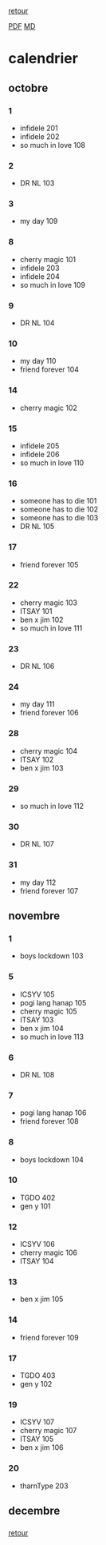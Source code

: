 [retour](./../index.html)
<!-- -->
[PDF](./cal.pdf) [MD](./cal.md) 


# calendrier

## octobre
### 1
* infidele 201
* infidele 202
* so much in love 108
### 2
* DR NL 103
### 3
* my day 109
### 8
* cherry magic 101
* infidele 203
* infidele 204
* so much in love 109
### 9
* DR NL 104
### 10
* my day 110
* friend forever 104
### 14
* cherry magic 102
### 15
* infidele 205
* infidele 206
* so much in love 110
### 16
* someone has to die 101
* someone has to die 102
* someone has to die 103
* DR NL 105
### 17
* friend forever 105
### 22
* cherry magic 103
* ITSAY 101
* ben x jim 102
* so much in love 111
### 23
* DR NL 106
### 24
* my day 111
* friend forever 106
### 28
* cherry magic 104
* ITSAY 102
* ben x jim 103
### 29
* so much in love 112
### 30
* DR NL 107
### 31
* my day 112
* friend forever 107

## novembre
### 1
* boys lockdown 103
### 5
* ICSYV 105
* pogi lang hanap 105
* cherry magic 105
* ITSAY 103
* ben x jim 104
* so much in love 113
### 6
* DR NL 108
### 7
* pogi lang hanap 106
* friend forever 108
### 8
* boys lockdown 104
### 10
* TGDO 402
* gen y 101
### 12
* ICSYV 106
* cherry magic 106
* ITSAY 104
### 13
* ben x jim 105
### 14
* friend forever 109
### 17
* TGDO 403
* gen y 102
### 19
* ICSYV 107
* cherry magic 107
* ITSAY 105
* ben x jim 106
### 20
* tharnType 203
### 
### 
### 
### 
### 
### 
### 
### 
### 
### 
### 
### 
### 
### 
### 
### 
### 
### 
### 
### 
### 
### 
### 
### 
### 
### 
### 
### 
### 


## decembre

### 
### 
### 
### 
### 
### 
### 
### 
### 





[retour](./../index.html)